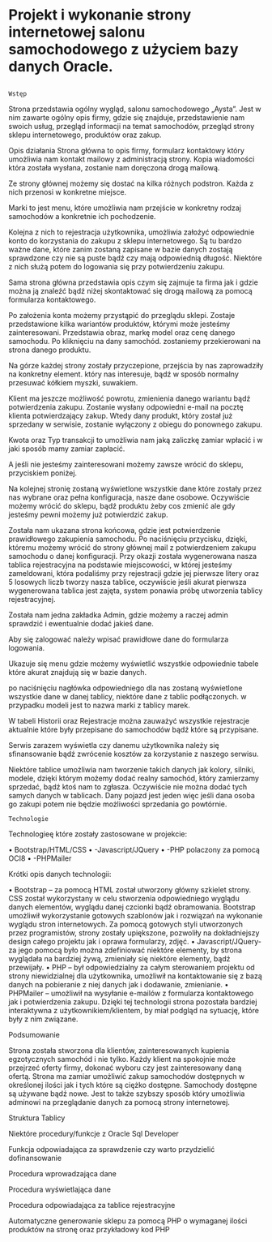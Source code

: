 # Projekt i wykonanie strony internetowej salonu samochodowego z użyciem bazy danych Oracle.
## <p align="center">
    Wstęp
</p>

Strona przedstawia ogólny wygląd, salonu samochodowego „Aysta”.
Jest w nim zawarte ogólny opis firmy, gdzie się znajduje, przedstawienie nam swoich usług, przegląd informacji na temat samochodów, przegląd strony sklepu internetowego, produktów oraz zakup.

 


 

Opis działania
Strona główna to opis firmy, formularz kontaktowy który umożliwia nam kontakt mailowy z administracją strony. Kopia wiadomości która została wysłana, zostanie nam doręczona drogą mailową.
 
Ze strony głównej możemy się dostać na kilka różnych podstron. Każda z nich przenosi w konkretne miejsce.
 
Marki to jest menu, które umożliwia nam przejście w konkretny rodzaj samochodów a konkretnie ich pochodzenie.
 
Kolejna z nich to rejestracja użytkownika, umożliwia założyć odpowiednie konto do korzystania do zakupu z sklepu internetowego. Są tu bardzo ważne dane, które zanim zostaną zapisane w bazie danych zostają sprawdzone czy nie są puste bądź czy mają odpowiednią długość. Niektóre z nich służą potem do logowania się przy potwierdzeniu zakupu.
 
 

Sama strona główna przedstawia opis czym się zajmuje ta firma jak i gdzie można ją znaleźć bądź niżej skontaktować się drogą mailową za pomocą formularza kontaktowego.
 

 Po założenia konta możemy przystąpić do przeglądu sklepi. Zostaje przedstawione kilka wariantów produktów, którymi może jesteśmy zainteresowani. Przedstawia obraz, markę model oraz cenę danego samochodu. Po kliknięciu na dany samochód. zostaniemy przekierowani na strona danego produktu.


Na górze każdej strony zostały przyczepione, przejścia by nas zaprowadziły na konkretny element. który nas interesuje, bądź w sposób normalny przesuwać kółkiem myszki, suwakiem.

 

Klient ma jeszcze możliwość powrotu, zmienienia danego wariantu bądź potwierdzenia zakupu. Zostanie wysłany odpowiedni e-mail na pocztę klienta potwierdzający zakup. Wtedy dany produkt, który został już sprzedany w serwisie, zostanie wyłączony z obiegu do ponownego zakupu.
 


Kwota oraz Typ transakcji to umożliwia nam jaką zaliczkę zamiar wpłacić i w jaki sposób mamy zamiar zapłacić.
 
A jeśli nie jesteśmy zainteresowani możemy zawsze wrócić do sklepu, przyciskiem poniżej.  
 
Na kolejnej stronię zostaną wyświetlone wszystkie dane które zostały przez nas wybrane oraz pełna konfiguracja, nasze dane osobowe. 
Oczywiście możemy wrócić do sklepu, bądź produktu żeby cos zmienić ale gdy jesteśmy pewni możemy już potwierdzić zakup.
 

Została nam ukazana strona końcowa, gdzie jest potwierdzenie prawidłowego zakupienia samochodu. Po naciśnięciu przycisku, dzięki, któremu możemy wrócić do strony głównej mail z potwierdzeniem zakupu samochodu o danej konfiguracji.  Przy okazji została wygenerowana nasza tablica rejestracyjna na podstawie miejscowości, w której jesteśmy zameldowani, która podaliśmy przy rejestracji gdzie jej pierwsze litery oraz 5 losowych liczb tworzy nasza tablice, oczywiście jeśli akurat pierwsza wygenerowana tablica jest zajęta, system ponawia próbę utworzenia tablicy rejestracyjnej.
 

Została nam jedna zakładka Admin, gdzie możemy a raczej admin sprawdzić i ewentualnie dodać jakieś dane. 
 
Aby się zalogować należy wpisać prawidłowe dane do formularza logowania.

Ukazuje się menu gdzie możemy wyświetlić wszystkie odpowiednie tabele które akurat znajdują się w bazie danych. 
 



 po naciśnięciu nagłówka odpowiedniego dla nas zostaną wyświetlone wszystkie dane w danej tablicy, niektóre dane z tablic podłączonych. w przypadku modeli jest to nazwa marki z tablicy marek.
 
 
W tabeli Historii oraz Rejestracje można zauważyć wszystkie rejestracje aktualnie które były przepisane do samochodów bądź które są przypisane.
 
 


 


 
 
 

Serwis zarazem wyświetla czy danemu użytkownika należy się sfinansowanie bądź zwrócenie kosztów za korzystanie z naszego serwisu.


Niektóre tablice umożliwia nam tworzenie takich danych jak kolory, silniki, modele, dzięki którym możemy dodać realny samochód, który zamierzamy sprzedać, bądź ktoś nam to zgłasza. Oczywiście nie można dodać tych samych danych w tablicach. Dany pojazd jest jeden więc jeśli dana osoba go zakupi potem nie będzie możliwości sprzedania go powtórnie.

    Technologie

Technologieę które zostały zastosowane w projekcie:

•	Bootstrap/HTML/CSS
•	-Javascript/JQuery
•	-PHP polaczony za pomocą OCI8
•	-PHPMailer











Krótki opis danych technologii:

•	Bootstrap – za pomocą HTML został utworzony główny szkielet strony. CSS został wykorzystany w celu stworzenia odpowiedniego wyglądu danych elementów, wyglądu danej czcionki bądź obramowania. Bootstrap umożliwił wykorzystanie gotowych szablonów jak i rozwiązań na wykonanie wyglądu stron internetowych. Za pomocą gotowych styli utworzonych przez programistów, strony zostały upiększone, pozwoliły na dokładniejszy design całego projektu jak i oprawa formularzy, zdjęć.
•	Javascript/JQuery- za jego pomocą było można zdefiniować niektóre elementy, by strona wyglądała na bardziej żywą, zmieniały się niektóre elementy, bądź przewijały. 
•	PHP – był odpowiedzialny za całym sterowaniem projektu od strony niewidzialnej dla użytkownika, umożliwił na kontaktowanie się z bazą danych na pobieranie z niej danych jak i dodawanie, zmienianie.
•	PHPMailer – umożliwił na wysyłanie e-mailów z formularza kontaktowego jak i potwierdzenia zakupu. Dzięki tej technologii strona pozostała bardziej interaktywna z użytkownikiem/klientem, by miał podgląd na sytuację, które były z nim związane.


Podsumowanie

Strona została stworzona dla klientów, zainteresowanych kupienia egzotycznych samochód i nie tylko. Każdy klient na spokojnie może przejrzeć oferty firmy, dokonać wyboru czy jest zainteresowany daną ofertą.
Strona ma zamiar umożliwić zakup samochodów dostępnych w określonej ilości jak i tych które są ciężko dostępne. Samochody dostępne są używane bądź nowe. Jest to także szybszy sposób który umożliwia adminowi na przeglądanie danych za pomocą strony internetowej.

Struktura Tablicy
 
Niektóre procedury/funkcje z Oracle Sql Developer






Funkcja odpowiadająca za sprawdzenie czy warto przydzielić dofinansowanie
 
Procedura wprowadzająca dane
 
Procedura wyświetlająca dane
 
Procedura odpowiadająca za tablice rejestracyjne
 
Automatyczne generowanie sklepu za pomocą PHP o wymaganej ilości produktów na stronę oraz przykładowy kod PHP
 
 

